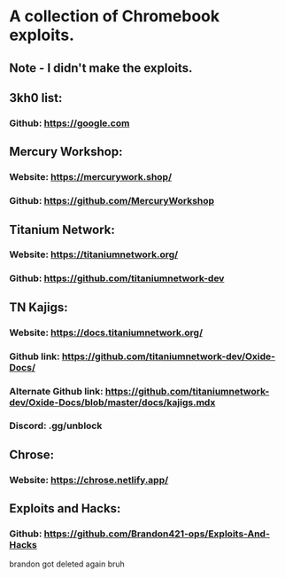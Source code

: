 # A collection of Chromebook exploits. 
## Note - I didn't make the exploits.

## 3kh0 list: 
### Github: https://google.com <br>

## Mercury Workshop: 
### Website: https://mercurywork.shop/ <br> 
### Github: https://github.com/MercuryWorkshop <br>

## Titanium Network: 
### Website: https://titaniumnetwork.org/ <br>
### Github: https://github.com/titaniumnetwork-dev <br>

## TN Kajigs: 
### Website: https://docs.titaniumnetwork.org/
### Github link: https://github.com/titaniumnetwork-dev/Oxide-Docs/
### Alternate Github link: https://github.com/titaniumnetwork-dev/Oxide-Docs/blob/master/docs/kajigs.mdx
### Discord: .gg/unblock

## Chrose: 
### Website: https://chrose.netlify.app/ <br>
## Exploits and Hacks: 
### Github: https://github.com/Brandon421-ops/Exploits-And-Hacks <br>
brandon got deleted again bruh <br>
